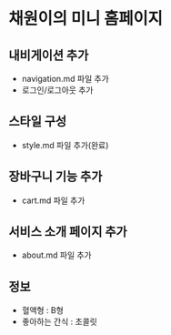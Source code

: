 # 채원이의 미니 홈페이지

## 내비게이션 추가
- navigation.md 파일 추가
- 로그인/로그아웃 추가
## 스타일 구성
- style.md 파일 추가(완료)

## 장바구니 기능 추가
- cart.md 파일 추가

## 서비스 소개 페이지 추가
- about.md 파일 추가

## 정보
- 혈액형 : B형
- 좋아하는 간식 : 초콜릿
